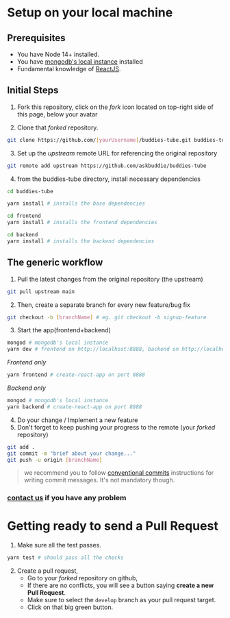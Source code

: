 # Setup on your local machine

## Prerequisites

- You have Node 14+ installed.
- You have [mongodb's local instance](https://docs.mongodb.com/guides/server/install/) installed
- Fundamental knowledge of [ReactJS](https://reactjs.org/).

## Initial Steps

1. Fork this repository,
   click on the _fork_ icon located on top-right side of this page, below your avatar

2. Clone that _forked_ repository.

```bash
git clone https://github.com/[yourUsername]/buddies-tube.git buddies-tube
```

3. Set up the _upstream_ remote URL for referencing the original repository

```bash
git remote add upstream https://github.com/askbuddie/buddies-tube
```

4. from the buddies-tube directory, install necessary dependencies

```bash
cd buddies-tube
```

```bash
yarn install # installs the base dependencies
```

```bash
cd frontend
yarn install # installs the frontend dependencies
```

```bash
cd backend
yarn install # installs the backend dependencies
```

## The generic workflow

1. Pull the latest changes from the original repository (the upstream)

```bash
git pull upstream main
```

2. Then, create a separate branch for every new feature/bug fix

```bash
git checkout -b [branchName] # eg. git checkout -b signup-feature
```

3. Start the app(frontend+backend)

```bash
mongod # mongodb's local instance
yarn dev # frontend on http://localhost:8888, backend on http://localhost:3000
```

_Frontend only_

```bash
yarn frontend # create-react-app on port 8888
```

_Backend only_

```bash
mongod # mongodb's local instance
yarn backend # create-react-app on port 8888
```

4. Do your change / Implement a new feature
5. Don't forget to keep pushing your progress to the remote (your _forked_ repository)

```bash
git add .
git commit -m "brief about your change..."
git push -u origin [branchName]
```

> we recommend you to follow [conventional commits](https://www.conventionalcommits.org/en/v1.0.0/) instructions for writing commit messages. It's not mandatory though.

### [contact us](https://www.facebook.com/groups/askbuddie) if you have any problem

# Getting ready to send a Pull Request

1. Make sure all the test passes.

```bash
yarn test # should pass all the checks
```

2. Create a pull request,
   - Go to your _forked_ repository on github,
   - If there are no conflicts, you will see a button saying **create a new Pull Request**.
   - Make sure to select the `develop` branch as your pull request target.
   - Click on that big green button.
